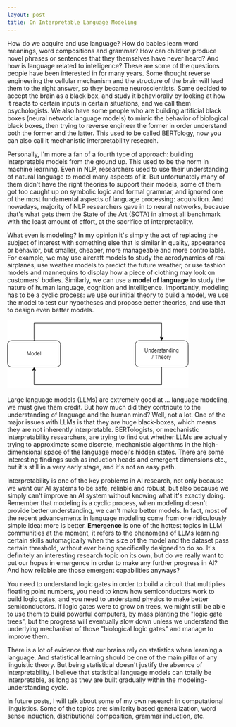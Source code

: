 ```yaml
---
layout: post
title: On Interpretable Language Modeling
---
```


How do we acquire and use language? How do babies learn word meanings, word compositions and grammar? How can children produce novel phrases or sentences that they themselves have never heard? And how is language related to intelligence? These are some of the questions people have been interested in for many years. Some thought reverse engineering the cellular mechanism and the structure of the brain will lead them to the right answer, so they became neuroscientists. Some decided to accept the brain as a black box, and study it behaviorally by looking at how it reacts to certain inputs in certain situations, and we call them psychologists. We also have some people who are building artificial black boxes (neural network language models) to mimic the behavior of biological black boxes, then trying to reverse engineer the former in order understand both the former and the latter. This used to be called BERTology, now you can also call it mechanistic interpretability research. 

Personally, I'm more a fan of a fourth type of approach: building interpretable models from the ground up. This used to be the norm in machine learning. Even in NLP, researchers used to use their understanding of natural language to model many aspects of it. But unfortunately many of them didn't have the right theories to support their models, some of them got too caught up on symbolic logic and formal grammar, and ignored one of the most fundamental aspects of language processing: acquisition. And nowadays, majority of NLP researchers gave in to neural networks, because that's what gets them the State of the Art (SOTA) in almost all benchmark with the least amount of effort, at the sacrifice of interpretablity.

What even is modeling? In my opinion it's simply the act of replacing the subject of interest with something else that is similar in quality, appearance or behavior, but smaller, cheaper, more manageable and more controllable. For example, we may use aircraft models to study the aerodynamics of real airplanes, use weather models to predict the future weather, or use fashion models and mannequins to display how a piece of clothing may look on customers' bodies. Similarly, we can use a **model of language** to study the nature of human language, cognition and intelligence. Importantly, modeling has to be a cyclic process: we use our initial theory to build a model, we use the model to test our hypotheses and propose better theories, and use that to design even better models. 

<img class="centered bg-white" src="https://raw.githubusercontent.com/DeMoriarty/DeMoriarty.github.io/master/images/modelig_cycle.png"/>  

Large language models (LLMs) are extremely good at ... language modeling, we must give them credit. But how much did they contribute to the understanding of language and the human mind? Well, not a lot. One of the major issues with LLMs is that they are huge black-boxes, which means they are not inherently interpretable. BERTologists, or mechanistic interpretability researchers, are trying to find out whether LLMs are actually trying to approximate some discrete, mechanistic algorithms in the high-dimensional space of the language model's hidden states. There are some interesting findings such as induction heads and emergent dimensions etc., but it's still in a very early stage, and it's not an easy path.

Interpretability is one of the key problems in AI research, not only because we want our AI systems to be safe, reliable and robust, but also because we simply can't improve an AI system without knowing what it's exactly doing. Remember that modeling is a cyclic process, when modeling doesn't provide better understanding, we can't make better models. In fact, most of the recent advancements in language modeling come from one ridiculously simple idea: more is better. **Emergence** is one of the hottest topics in LLM communities at the moment, it refers to the phenomena of LLMs learning certain skills automagically when the size of the model and the dataset pass certain threshold, without ever being specifically designed to do so. It's definitely an interesting research topic on its own, but do we really want to put our hopes in emergence in order to make any further progress in AI? And how reliable are those emergent capabilities anyways? 

You need to understand logic gates in order to build a circuit that multiplies floating point numbers, you need to know how semiconductors work to build logic gates, and you need to understand physics to make better semiconductors. If logic gates were to grow on trees, we might still be able to use them to build powerful computers, by mass planting the "logic gate trees", but the progress will eventually slow down unless we understand the underlying mechanism of those "biological logic gates" and manage to improve them.

There is a lot of evidence that our brains rely on statistics when learning a language. And statistical learning should be one of the main pillar of any linguistic theory. But being statistical doesn't justify the absence of interpretability. I believe that statistical language models can totally be interpretable, as long as they are built gradually within the modeling-understanding cycle.

In future posts, I will talk about some of my own research in computational linguistics. Some of the topics are: similarity based generalization, word sense induction, distributional composition, grammar induction, etc. 

